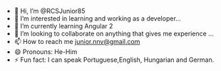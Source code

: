 - 👋 Hi, I’m @RCSJunior85
- 👀 I’m interested in learning and working as a developer...
- 🌱 I’m currently learning Angular 2
- 💞️ I’m looking to collaborate on anything that gives me experience ...
- 📫 How to reach me junior.nnv@gmail.com
- 😄 Pronouns: He-Him
- ⚡ Fun fact: I can speak Portuguese,English, Hungarian and German.

<!---
RCSJunior85/RCSJunior85 is a ✨ special ✨ repository because its `README.md` (this file) appears on your GitHub profile.
You can click the Preview link to take a look at your changes.
--->
